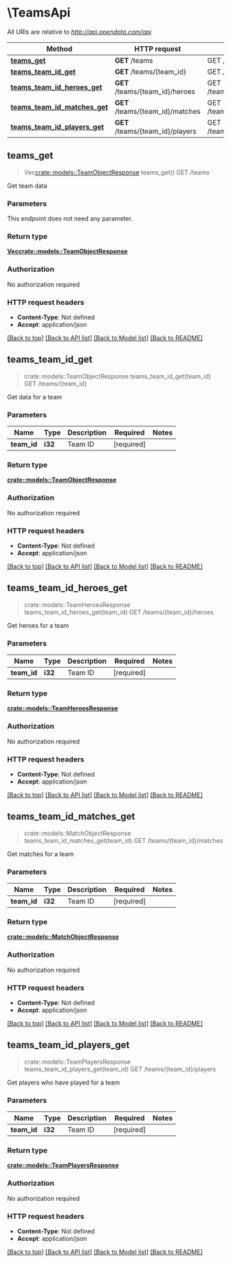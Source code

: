 # \TeamsApi

All URIs are relative to *http://api.opendota.com/api*

Method | HTTP request | Description
------------- | ------------- | -------------
[**teams_get**](TeamsApi.md#teams_get) | **GET** /teams | GET /teams
[**teams_team_id_get**](TeamsApi.md#teams_team_id_get) | **GET** /teams/{team_id} | GET /teams/{team_id}
[**teams_team_id_heroes_get**](TeamsApi.md#teams_team_id_heroes_get) | **GET** /teams/{team_id}/heroes | GET /teams/{team_id}/heroes
[**teams_team_id_matches_get**](TeamsApi.md#teams_team_id_matches_get) | **GET** /teams/{team_id}/matches | GET /teams/{team_id}/matches
[**teams_team_id_players_get**](TeamsApi.md#teams_team_id_players_get) | **GET** /teams/{team_id}/players | GET /teams/{team_id}/players



## teams_get

> Vec<crate::models::TeamObjectResponse> teams_get()
GET /teams

Get team data

### Parameters

This endpoint does not need any parameter.

### Return type

[**Vec<crate::models::TeamObjectResponse>**](TeamObjectResponse.md)

### Authorization

No authorization required

### HTTP request headers

- **Content-Type**: Not defined
- **Accept**: application/json

[[Back to top]](#) [[Back to API list]](../README.md#documentation-for-api-endpoints) [[Back to Model list]](../README.md#documentation-for-models) [[Back to README]](../README.md)


## teams_team_id_get

> crate::models::TeamObjectResponse teams_team_id_get(team_id)
GET /teams/{team_id}

Get data for a team

### Parameters


Name | Type | Description  | Required | Notes
------------- | ------------- | ------------- | ------------- | -------------
**team_id** | **i32** | Team ID | [required] |

### Return type

[**crate::models::TeamObjectResponse**](TeamObjectResponse.md)

### Authorization

No authorization required

### HTTP request headers

- **Content-Type**: Not defined
- **Accept**: application/json

[[Back to top]](#) [[Back to API list]](../README.md#documentation-for-api-endpoints) [[Back to Model list]](../README.md#documentation-for-models) [[Back to README]](../README.md)


## teams_team_id_heroes_get

> crate::models::TeamHeroesResponse teams_team_id_heroes_get(team_id)
GET /teams/{team_id}/heroes

Get heroes for a team

### Parameters


Name | Type | Description  | Required | Notes
------------- | ------------- | ------------- | ------------- | -------------
**team_id** | **i32** | Team ID | [required] |

### Return type

[**crate::models::TeamHeroesResponse**](TeamHeroesResponse.md)

### Authorization

No authorization required

### HTTP request headers

- **Content-Type**: Not defined
- **Accept**: application/json

[[Back to top]](#) [[Back to API list]](../README.md#documentation-for-api-endpoints) [[Back to Model list]](../README.md#documentation-for-models) [[Back to README]](../README.md)


## teams_team_id_matches_get

> crate::models::MatchObjectResponse teams_team_id_matches_get(team_id)
GET /teams/{team_id}/matches

Get matches for a team

### Parameters


Name | Type | Description  | Required | Notes
------------- | ------------- | ------------- | ------------- | -------------
**team_id** | **i32** | Team ID | [required] |

### Return type

[**crate::models::MatchObjectResponse**](MatchObjectResponse.md)

### Authorization

No authorization required

### HTTP request headers

- **Content-Type**: Not defined
- **Accept**: application/json

[[Back to top]](#) [[Back to API list]](../README.md#documentation-for-api-endpoints) [[Back to Model list]](../README.md#documentation-for-models) [[Back to README]](../README.md)


## teams_team_id_players_get

> crate::models::TeamPlayersResponse teams_team_id_players_get(team_id)
GET /teams/{team_id}/players

Get players who have played for a team

### Parameters


Name | Type | Description  | Required | Notes
------------- | ------------- | ------------- | ------------- | -------------
**team_id** | **i32** | Team ID | [required] |

### Return type

[**crate::models::TeamPlayersResponse**](TeamPlayersResponse.md)

### Authorization

No authorization required

### HTTP request headers

- **Content-Type**: Not defined
- **Accept**: application/json

[[Back to top]](#) [[Back to API list]](../README.md#documentation-for-api-endpoints) [[Back to Model list]](../README.md#documentation-for-models) [[Back to README]](../README.md)

